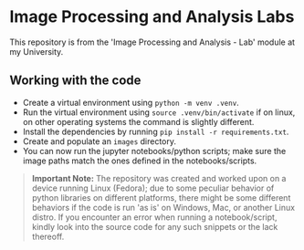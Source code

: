 # Image Processing and Analysis Labs

This repository is from the 'Image Processing and Analysis - Lab' module at my University.

## Working with the code

- Create a virtual environment using `python -m venv .venv`.
- Run the virtual environment using `source .venv/bin/activate` if on linux, on other operating systems the command is slightly different.
- Install the dependencies by running `pip install -r requirements.txt`.
- Create and populate an `images` directory.
- You can now run the jupyter notebooks/python scripts; make sure the image paths match the ones defined in the notebooks/scripts.

> **Important Note:** The repository was created and worked upon on a device running Linux (Fedora); due to some peculiar behavior of python libraries on different platforms, there might be some different behaviors if the code is run 'as is' on Windows, Mac, or another Linux distro. If you encounter an error when running a notebook/script, kindly look into the source code for any such snippets or the lack thereoff.
